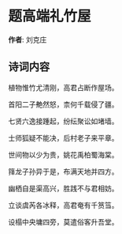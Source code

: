 # 题高端礼竹屋

**作者**: 刘克庄

## 诗词内容

植物惟竹尤清刚，高君占断作屋场。

首阳二子艴然怒，柰何千载侵了疆。

七贤六逸接踵起，纷纭聚讼如堵墙。

士师狐疑不能决，后村老子来平章。

世间物以少为贵，姚花禹柏蜀海棠。

箨龙子孙异于是，布满天地并四方。

幽栖自是渠高兴，胜践不与君相妨。

立谈虞芮各冰释，高君奄有千筼筜。

设榻中央墉四旁，莫遣俗客升吾堂。

